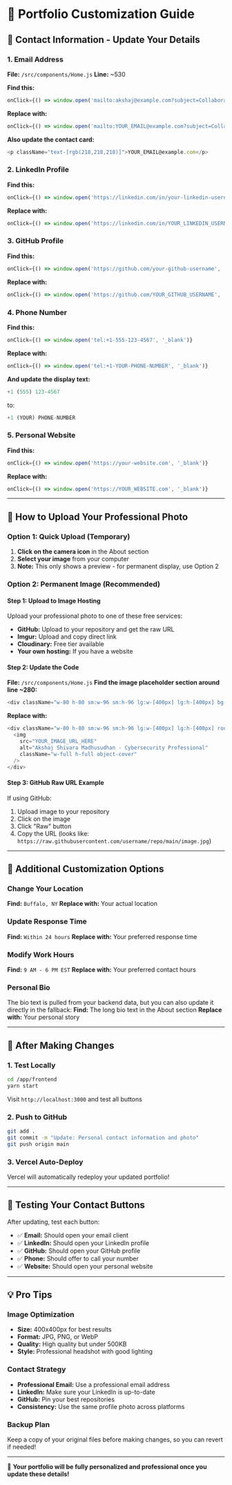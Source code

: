 # 🎨 Portfolio Customization Guide

## 📧 Contact Information - Update Your Details

### 1. Email Address
**File:** `/src/components/Home.js`
**Line:** ~530

**Find this:**
```javascript
onClick={() => window.open('mailto:akshaj@example.com?subject=Collaboration Opportunity&body=Hi Akshaj, I would like to discuss...', '_blank')}
```

**Replace with:**
```javascript
onClick={() => window.open('mailto:YOUR_EMAIL@example.com?subject=Collaboration Opportunity&body=Hi Akshaj, I would like to discuss...', '_blank')}
```

**Also update the contact card:**
```javascript
<p className="text-[rgb(218,218,218)]">YOUR_EMAIL@example.com</p>
```

### 2. LinkedIn Profile
**Find this:**
```javascript
onClick={() => window.open('https://linkedin.com/in/your-linkedin-username', '_blank')}
```

**Replace with:**
```javascript
onClick={() => window.open('https://linkedin.com/in/YOUR_LINKEDIN_USERNAME', '_blank')}
```

### 3. GitHub Profile
**Find this:**
```javascript
onClick={() => window.open('https://github.com/your-github-username', '_blank')}
```

**Replace with:**
```javascript
onClick={() => window.open('https://github.com/YOUR_GITHUB_USERNAME', '_blank')}
```

### 4. Phone Number
**Find this:**
```javascript
onClick={() => window.open('tel:+1-555-123-4567', '_blank')}
```

**Replace with:**
```javascript
onClick={() => window.open('tel:+1-YOUR-PHONE-NUMBER', '_blank')}
```

**And update the display text:**
```javascript
+1 (555) 123-4567
```
to:
```javascript
+1 (YOUR) PHONE-NUMBER
```

### 5. Personal Website
**Find this:**
```javascript
onClick={() => window.open('https://your-website.com', '_blank')}
```

**Replace with:**
```javascript
onClick={() => window.open('https://YOUR_WEBSITE.com', '_blank')}
```

---

## 📸 How to Upload Your Professional Photo

### Option 1: Quick Upload (Temporary)
1. **Click on the camera icon** in the About section
2. **Select your image** from your computer
3. **Note:** This only shows a preview - for permanent display, use Option 2

### Option 2: Permanent Image (Recommended)

#### Step 1: Upload to Image Hosting
Upload your professional photo to one of these free services:
- **GitHub:** Upload to your repository and get the raw URL
- **Imgur:** Upload and copy direct link
- **Cloudinary:** Free tier available
- **Your own hosting:** If you have a website

#### Step 2: Update the Code
**File:** `/src/components/Home.js`
**Find the image placeholder section around line ~280:**

```javascript
<div className="w-80 h-80 sm:w-96 sm:h-96 lg:w-[400px] lg:h-[400px] bg-gradient-to-br from-[rgb(218,255,1)]/20 to-[rgb(166,190,21)]/20 rounded-3xl border-2 border-[rgb(218,255,1)]/30 flex items-center justify-center">
```

**Replace with:**
```javascript
<div className="w-80 h-80 sm:w-96 sm:h-96 lg:w-[400px] lg:h-[400px] rounded-3xl border-2 border-[rgb(218,255,1)]/30 overflow-hidden hover:border-[rgb(218,255,1)] transition-all duration-300 hover:shadow-2xl hover:shadow-[rgb(218,255,1)]/20">
  <img 
    src="YOUR_IMAGE_URL_HERE" 
    alt="Akshaj Shivara Madhusudhan - Cybersecurity Professional"
    className="w-full h-full object-cover"
  />
</div>
```

#### Step 3: GitHub Raw URL Example
If using GitHub:
1. Upload image to your repository
2. Click on the image
3. Click "Raw" button
4. Copy the URL (looks like: `https://raw.githubusercontent.com/username/repo/main/image.jpg`)

---

## 🎨 Additional Customization Options

### Change Your Location
**Find:** `Buffalo, NY`
**Replace with:** Your actual location

### Update Response Time
**Find:** `Within 24 hours`
**Replace with:** Your preferred response time

### Modify Work Hours
**Find:** `9 AM - 6 PM EST`
**Replace with:** Your preferred contact hours

### Personal Bio
The bio text is pulled from your backend data, but you can also update it directly in the fallback:
**Find:** The long bio text in the About section
**Replace with:** Your personal story

---

## 🚀 After Making Changes

### 1. Test Locally
```bash
cd /app/frontend
yarn start
```
Visit `http://localhost:3000` and test all buttons

### 2. Push to GitHub
```bash
git add .
git commit -m "Update: Personal contact information and photo"
git push origin main
```

### 3. Vercel Auto-Deploy
Vercel will automatically redeploy your updated portfolio!

---

## 📱 Testing Your Contact Buttons

After updating, test each button:
- ✅ **Email:** Should open your email client
- ✅ **LinkedIn:** Should open your LinkedIn profile
- ✅ **GitHub:** Should open your GitHub profile  
- ✅ **Phone:** Should offer to call your number
- ✅ **Website:** Should open your personal website

---

## 💡 Pro Tips

### Image Optimization
- **Size:** 400x400px for best results
- **Format:** JPG, PNG, or WebP
- **Quality:** High quality but under 500KB
- **Style:** Professional headshot with good lighting

### Contact Strategy
- **Professional Email:** Use a professional email address
- **LinkedIn:** Make sure your LinkedIn is up-to-date
- **GitHub:** Pin your best repositories
- **Consistency:** Use the same profile photo across platforms

### Backup Plan
Keep a copy of your original files before making changes, so you can revert if needed!

---

🎯 **Your portfolio will be fully personalized and professional once you update these details!**